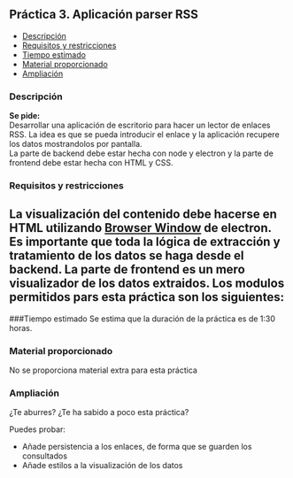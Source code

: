## Práctica 3. Aplicación parser RSS

- [Descripción](#descripcion)
- [Requisitos y restricciones](#requisitos-y-restricciones)
- [Tiempo estimado](#tiempo-estimado)
- [Material proporcionado](#material-proporcionado)
- [Ampliación](#ampliacion)

### Descripción
**Se pide:**  
Desarrollar una aplicación de escritorio para hacer un lector de enlaces RSS. La idea es que se pueda introducir el enlace y la aplicación recupere los datos mostrandolos por pantalla.  
La parte de backend debe estar hecha con node y electron y la parte de frontend debe estar hecha con HTML y CSS.

### Requisitos y restricciones
La visualización del contenido debe hacerse en HTML utilizando [Browser Window](http://electron.atom.io/docs/api/browser-window/) de electron.  
Es importante que toda la lógica de extracción y tratamiento de los datos se haga desde el backend. La parte de frontend es un mero visualizador de los datos extraidos.
Los modulos permitidos pars esta práctica son los siguientes:
- 

###Tiempo estimado
Se estima que la duración de la práctica es de 1:30 horas.

### Material proporcionado
No se proporciona material extra para esta práctica

### Ampliación
¿Te aburres? ¿Te ha sabido a poco esta práctica?  

Puedes probar:
- Añade persistencia a los enlaces, de forma que se guarden los consultados
- Añade estilos a la visualización de los datos